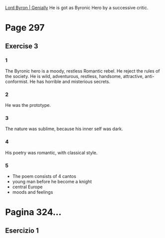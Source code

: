 [Lord Byron | Genially](https://view.genially.com/68210432f57cc15e330882d7/interactive-content-lord-byron)
He is got as Byronic Hero by a successive critic.

# Page 297
## Exercise 3
### 1
The Byronic hero is a moody, restless Romantic rebel. He reject the rules of the society.
He is wild, adventurous, restless, handsome, attractive, anti-conformist.
He has horrible and misterious secrets.

### 2
He was the prototype.
### 3
The nature was sublime, because his inner self was dark.
### 4
His poetry was romantic, with classical style.
### 5
- The poem consists of 4 cantos
- young man before he become a knight
- central Europe
- moods and feelings
# Pagina 324...
## Esercizio 1

